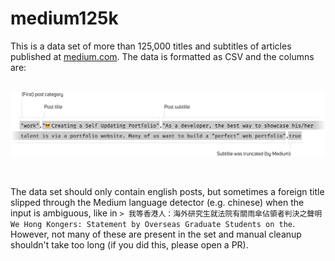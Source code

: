 # medium125k

This is a data set of more than 125,000 titles and subtitles of articles published at [medium.com](https://medium.com). The data is formatted as CSV and the columns are: 
<br>
<br>

![](/explain.svg)

<br>

The data set should only contain english posts, but sometimes a foreign title slipped through the Medium language detector (e.g. chinese) when the input is ambiguous, like in `> 我等香港人：海外研究生就法院有關雨傘佔領者判決之聲明 We Hong Kongers: Statement by Overseas Graduate Students on the`. However, not many of these are present in the set and manual cleanup shouldn't take too long (if you did this, please open a PR).

